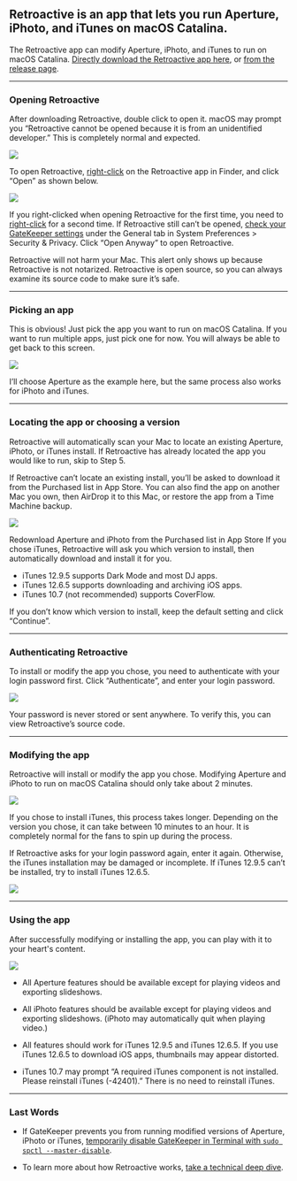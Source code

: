 ## Retroactive is an app that lets you run Aperture, iPhoto, and iTunes on macOS Catalina.

The Retroactive app can modify Aperture, iPhoto, and iTunes to run on macOS Catalina. [Directly download the Retroactive app here](https://github.com/cormiertyshawn895/Retroactive/releases/download/1.0/Retroactive.1.0.zip), or [from the release page](https://github.com/cormiertyshawn895/Retroactive/releases).

---

### Opening Retroactive

After downloading Retroactive, double click to open it. macOS may prompt you “Retroactive cannot be opened because it is from an unidentified developer.” This is completely normal and expected.

![](screenshots/2.jpg)

To open Retroactive, [right-click](https://support.apple.com/HT207700) on the Retroactive app in Finder, and click “Open” as shown below.

![](screenshots/3.jpg)

If you right-clicked when opening Retroactive for the first time, you need to [right-click](https://support.apple.com/HT207700) for a second time. If Retroactive still can’t be opened, [check your GateKeeper settings](https://support.apple.com/en-us/HT202491) under the General tab in System Preferences > Security & Privacy. Click “Open Anyway” to open Retroactive.

Retroactive will not harm your Mac. This alert only shows up because Retroactive is not notarized. Retroactive is open source, so you can always examine its source code to make sure it’s safe.

---

### Picking an app

This is obvious! Just pick the app you want to run on macOS Catalina. If you want to run multiple apps, just pick one for now. You will always be able to get back to this screen.

![](screenshots/4.jpg)

I’ll choose Aperture as the example here, but the same process also works for iPhoto and iTunes.

---

### Locating the app or choosing a version

Retroactive will automatically scan your Mac to locate an existing Aperture, iPhoto, or iTunes install. If Retroactive has already located the app you would like to run, skip to Step 5.

If Retroactive can’t locate an existing install, you’ll be asked to download it from the Purchased list in App Store. You can also find the app on another Mac you own, then AirDrop it to this Mac, or restore the app from a Time Machine backup.

![](screenshots/5.jpg)

Redownload Aperture and iPhoto from the Purchased list in App Store
If you chose iTunes, Retroactive will ask you which version to install, then automatically download and install it for you.

- iTunes 12.9.5 supports Dark Mode and most DJ apps.
- iTunes 12.6.5 supports downloading and archiving iOS apps.
- iTunes 10.7 (not recommended) supports CoverFlow.

If you don’t know which version to install, keep the default setting and click “Continue”.

---

### Authenticating Retroactive

To install or modify the app you chose, you need to authenticate with your login password first. Click “Authenticate”, and enter your login password.

![](screenshots/6.jpg)

Your password is never stored or sent anywhere. To verify this, you can view Retroactive’s source code.

---

### Modifying the app

Retroactive will install or modify the app you chose. Modifying Aperture and iPhoto to run on macOS Catalina should only take about 2 minutes.

![](screenshots/7.jpg)

If you chose to install iTunes, this process takes longer. Depending on the version you chose, it can take between 10 minutes to an hour. It is completely normal for the fans to spin up during the process.

If Retroactive asks for your login password again, enter it again. Otherwise, the iTunes installation may be damaged or incomplete. If iTunes 12.9.5 can’t be installed, try to install iTunes 12.6.5.

![](screenshots/8.jpg)

---

### Using the app

After successfully modifying or installing the app, you can play with it to your heart's content.

![](screenshots/9.jpg)

- All Aperture features should be available except for playing videos and exporting slideshows.

- All iPhoto features should be available except for playing videos and exporting slideshows. (iPhoto may automatically quit when playing video.)

- All features should work for iTunes 12.9.5 and iTunes 12.6.5. If you use iTunes 12.6.5 to download iOS apps, thumbnails may appear distorted.

- iTunes 10.7 may prompt “A required iTunes component is not installed. Please reinstall iTunes (-42401).” There is no need to reinstall iTunes.

---

### Last Words
- If GateKeeper prevents you from running modified versions of Aperture, iPhoto or iTunes, [temporarily disable GateKeeper in Terminal with `sudo spctl --master-disable`](http://osxdaily.com/2015/05/04/disable-gatekeeper-command-line-mac-osx/).

- To learn more about how Retroactive works, [take a technical deep dive](https://medium.com/@cormiertyshawn895/deep-dive-how-does-retroactive-work-95fe0e5ea49e).
